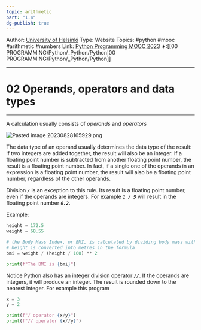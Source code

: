 ```yaml
---
topic: arithmetic
part: "1.4"
dg-publish: true
---
```

Author: [University of Helsinki](https://programming-23.mooc.fi/)
Type: Website
Topics: #python #mooc #arithmetic #numbers
Link: [Python Programming MOOC 2023](https://programming-23.mooc.fi/)
∗:[[00 PROGRAMMING/Python/_Python/Python\|00 PROGRAMMING/Python/_Python/Python]] 

---
# 02 Operands, operators and data types

--- 
A calculation usually consists of _operands_ and _operators_

![Pasted image 20230828165929.png](/img/user/PROGRAMMING/Python/0%20Python%20Programming%20MOOC/Introduction/Part%201/04%20Arithmetic%20operations/attachments/Pasted%20image%2020230828165929.png)

The data type of an operand usually determines the data type of the result: if two integers are added together, the result will also be an integer. 
If a floating point number is subtracted from another floating point number, the result is a floating point number. 
In fact, if a single one of the operands in an expression is a floating point number, the result will also be a floating point number, regardless of the other operands.

Division ___`/`___ is an exception to this rule. 
Its result is a floating point number, even if the operands are integers. 
For example ___`1 / 5`___ will result in the floating point number ___`0.2`___.

Example:
```python
height = 172.5
weight = 68.55

# the Body Mass Index, or BMI, is calculated by dividing body mass with the square of height
# height is converted into metres in the formula
bmi = weight / (height / 100) ** 2

print(f"The BMI is {bmi}")
```

Notice Python also has an integer division operator ___`//`___. If the operands are integers, it will produce an integer. The result is rounded down to the nearest integer. For example this program

```python
x = 3
y = 2

print(f"/ operator {x/y}")
print(f"// operator {x//y}")
```